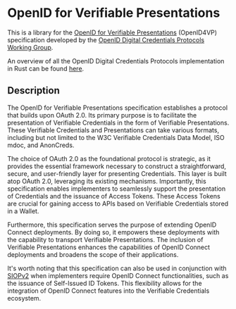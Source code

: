# OpenID for Verifiable Presentations
This is a library for the [OpenID for Verifiable Presentations](https://openid.bitbucket.io/connect/openid-connect-self-issued-v2-1_0.html) (OpenID4VP) specification developed by the [OpenID
Digital Credentials Protocols
Working Group](https://openid.bitbucket.io/connect/openid-4-verifiable-presentations-1_0.html).

An overview of all the OpenID Digital Credentials Protocols implementation in Rust can be found [here](/).

## Description
The OpenID for Verifiable Presentations specification establishes a protocol that builds upon OAuth 2.0. Its primary purpose is to facilitate the presentation of Verifiable Credentials in the form of Verifiable Presentations. These Verifiable Credentials and Presentations can take various formats, including but not limited to the W3C Verifiable Credentials Data Model, ISO mdoc, and AnonCreds.

The choice of OAuth 2.0 as the foundational protocol is strategic, as it provides the essential framework necessary to construct a straightforward, secure, and user-friendly layer for presenting Credentials. This layer is built atop OAuth 2.0, leveraging its existing mechanisms. Importantly, this specification enables implementers to seamlessly support the presentation of Credentials and the issuance of Access Tokens. These Access Tokens are crucial for gaining access to APIs based on Verifiable Credentials stored in a Wallet.

Furthermore, this specification serves the purpose of extending OpenID Connect deployments. By doing so, it empowers these deployments with the capability to transport Verifiable Presentations. The inclusion of Verifiable Presentations enhances the capabilities of OpenID Connect deployments and broadens the scope of their applications.

It's worth noting that this specification can also be used in conjunction with [SIOPv2](../siopv2) when implementers require OpenID Connect functionalities, such as the issuance of Self-Issued ID Tokens. This flexibility allows for the integration of OpenID Connect features into the Verifiable Credentials ecosystem.
